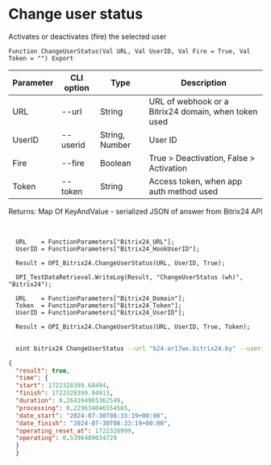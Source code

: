 ﻿---
sidebar_position: 5
---

# Change user status
 Activates or deactivates (fire) the selected user



`Function ChangeUserStatus(Val URL, Val UserID, Val Fire = True, Val Token = "") Export`

  | Parameter | CLI option | Type | Description |
  |-|-|-|-|
  | URL | --url | String | URL of webhook or a Bitrix24 domain, when token used |
  | UserID | --userid | String, Number | User ID |
  | Fire | --fire | Boolean | True > Deactivation, False > Activation |
  | Token | --token | String | Access token, when app auth method used |

  
  Returns:  Map Of KeyAndValue - serialized JSON of answer from Bitrix24 API

<br/>




```bsl title="Code example"
  URL    = FunctionParameters["Bitrix24_URL"];
  UserID = FunctionParameters["Bitrix24_HookUserID"];
  
  Result = OPI_Bitrix24.ChangeUserStatus(URL, UserID, True);
  
  OPI_TestDataRetrieval.WriteLog(Result, "ChangeUserStatus (wh)", "Bitrix24");
  
  URL    = FunctionParameters["Bitrix24_Domain"];
  Token  = FunctionParameters["Bitrix24_Token"];
  UserID = FunctionParameters["Bitrix24_UserID"];
  
  Result = OPI_Bitrix24.ChangeUserStatus(URL, UserID, True, Token);
```



```sh title="CLI command example"
    
  oint bitrix24 ChangeUserStatus --url "b24-ar17wx.bitrix24.by" --userid "80" --fire %fire% --token "fe3fa966006e9f06006b12e400000001000..."

```

```json title="Result"
{
  "result": true,
  "time": {
  "start": 1722328399.68494,
  "finish": 1722328399.94913,
  "duration": 0.264194965362549,
  "processing": 0.229634046554565,
  "date_start": "2024-07-30T08:33:19+00:00",
  "date_finish": "2024-07-30T08:33:19+00:00",
  "operating_reset_at": 1722328999,
  "operating": 0.5396409034729
  }
  }
```
